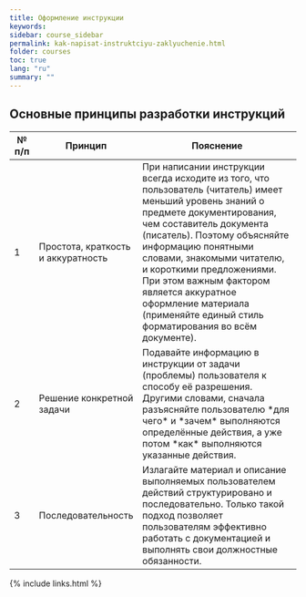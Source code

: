 ```yaml
---
title: Оформление инструкции
keywords: 
sidebar: course_sidebar
permalink: kak-napisat-instruktciyu-zaklyuchenie.html
folder: courses
toc: true
lang: "ru"
summary: ""
---
```


## Основные принципы разработки инструкций

<table>
<colgroup>
<col width="10%" />
<col width="20%" />
<col width="70%" />
</colgroup>
<thead>
<tr class="header">
<th>№ п/п</th>
<th>Принцип</th>
<th>Пояснение</th>
</tr>
</thead>
<tbody>
<tr>
<td markdown="span">1</td>
<td markdown="span">Простота, краткость и аккуратность</td>
<td markdown="span">При написании инструкции всегда исходите из того, что пользователь (читатель) имеет меньший уровень знаний о предмете документирования, чем составитель документа (писатель). Поэтому объясняйте информацию понятными словами, знакомыми читателю, и короткими предложениями. При этом важным фактором является аккуратное оформление материала (применяйте единый стиль форматирования во всём документе).</td>
</tr>
<tr>
<td markdown="span">2</td>
<td markdown="span">Решение конкретной задачи</td>
<td markdown="span">Подавайте информацию в инструкции от задачи (проблемы) пользователя к способу её разрешения. Другими словами, сначала разъясняйте пользователю *для чего* и *зачем* выполняются определённые действия, а уже потом *как* выполняются указанные действия.</td>
</tr>
<tr>
<td markdown="span">3</td>
<td markdown="span">Последовательность</td>
<td markdown="span">Излагайте материал и описание выполняемых пользователем действий структурировано и последовательно. Только такой подход позволяет пользователям эффективно работать с документацией и выполнять свои должностные обязанности.</td>
</tr>
</tbody>
</table>

{% include links.html %}
